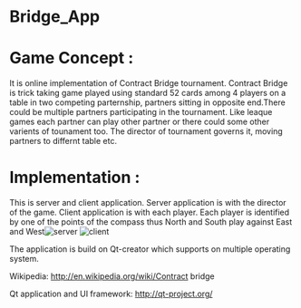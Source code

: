 # Bridge_App
# Game Concept :
It is online implementation of Contract Bridge tournament. Contract Bridge is trick taking game played using standard 52 cards among 4 players on a table in two competing parternship, partners sitting in opposite end.There could be multiple partners participating in the tournament. Like leaque games each partner can play other partner or there could some other varients of tounament too. The director of tournament governs it, moving partners to differnt table etc.



# Implementation :
This is server and client application. Server application is with the director of the game. Client application is with each player. Each player is identified by one of the points of the compass thus North and South play against East and West![server](https://user-images.githubusercontent.com/58909499/235341217-8fcb5e3f-78ca-4182-87fe-3b969c496441.jpg)
![client](https://user-images.githubusercontent.com/58909499/235341324-fc617a01-0329-4957-b67a-258ed2650ac3.jpg)


The application is build on Qt-creator which supports on multiple operating system.

Wikipedia: http://en.wikipedia.org/wiki/Contract bridge

Qt application and UI framework: http://qt-project.org/
